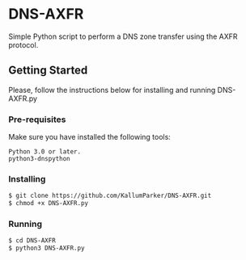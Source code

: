 # DNS-AXFR
Simple Python script to perform a DNS zone transfer using the AXFR protocol.

## Getting Started
Please, follow the instructions below for installing and running DNS-AXFR.py

### Pre-requisites
Make sure you have installed the following tools:
```
Python 3.0 or later.
python3-dnspython
```

### Installing
```bash
$ git clone https://github.com/KallumParker/DNS-AXFR.git
$ chmod +x DNS-AXFR.py

```

### Running
```bash
$ cd DNS-AXFR
$ python3 DNS-AXFR.py
```